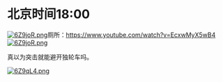 # 北京时间18:00

[![6Z9joR.png](https://s3.ax1x.com/2021/03/04/6Z9joR.png)](https://imgtu.com/i/6Z9joR)厕所：https://www.youtube.com/watch?v=EcxwMyX5wB4 [![6Z9joR.png](https://s3.ax1x.com/2021/03/04/6Z9joR.png)](https://imgtu.com/i/6Z9joR)

真以为突击就能避开独轮车吗。

[![6Z9qL4.png](https://s3.ax1x.com/2021/03/04/6Z9qL4.png)](https://imgtu.com/i/6Z9qL4)